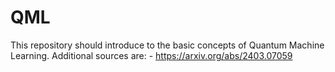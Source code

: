 # QML
This repository should introduce to the basic concepts of Quantum Machine Learning.
Additional sources are:
    - https://arxiv.org/abs/2403.07059